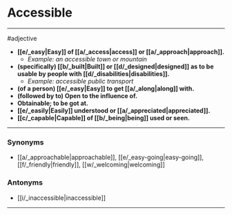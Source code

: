 # Accessible
---
#adjective
- **[[e/_easy|Easy]] of [[a/_access|access]] or [[a/_approach|approach]].**
	- _Example: an accessible town or mountain_
- **(specifically) [[b/_built|Built]] or [[d/_designed|designed]] as to be usable by people with [[d/_disabilities|disabilities]].**
	- _Example: accessible public transport_
- **(of a person) [[e/_easy|Easy]] to get [[a/_along|along]] with.**
- **(followed by to) Open to the influence of.**
- **Obtainable; to be got at.**
- **[[e/_easily|Easily]] understood or [[a/_appreciated|appreciated]].**
- **[[c/_capable|Capable]] of [[b/_being|being]] used or seen.**
---
### Synonyms
- [[a/_approachable|approachable]], [[e/_easy-going|easy-going]], [[f/_friendly|friendly]], [[w/_welcoming|welcoming]]
### Antonyms
- [[i/_inaccessible|inaccessible]]
---
